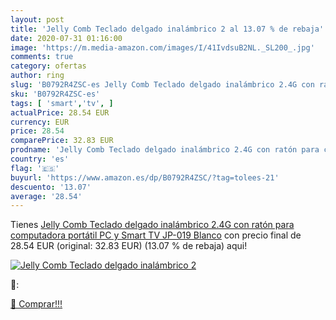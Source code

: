 ```yaml
---
layout: post
title: 'Jelly Comb Teclado delgado inalámbrico 2 al 13.07 % de rebaja'
date: 2020-07-31 01:16:00
image: 'https://m.media-amazon.com/images/I/41IvdsuB2NL._SL200_.jpg'
comments: true
category: ofertas
author: ring
slug: 'B0792R4ZSC-es Jelly Comb Teclado delgado inalámbrico 2.4G con ratón para...'
sku: 'B0792R4ZSC-es'
tags: [ 'smart','tv', ]
actualPrice: 28.54 EUR
currency: EUR
price: 28.54
comparePrice: 32.83 EUR
prodname: 'Jelly Comb Teclado delgado inalámbrico 2.4G con ratón para computadora portátil  PC y Smart TV JP-019 Blanco'
country: 'es'
flag: '🇪🇸'
buyurl: 'https://www.amazon.es/dp/B0792R4ZSC/?tag=tolees-21'
descuento: '13.07'
average: '28.54'
---
```


Tienes [Jelly Comb Teclado delgado inalámbrico 2.4G con ratón para computadora portátil  PC y Smart TV JP-019 Blanco](https://www.amazon.es/dp/B0792R4ZSC/?tag=tolees-21) con precio final de  28.54 EUR (original: 32.83 EUR) (13.07 %  de rebaja) aqui!

[![Jelly Comb Teclado delgado inalámbrico 2](https://m.media-amazon.com/images/I/41IvdsuB2NL._SL200_.jpg)](https://www.amazon.es/dp/B0792R4ZSC/?tag=tolees-21)

🔎:


[🛒 Comprar!!!](https://www.amazon.es/dp/B0792R4ZSC/?tag=tolees-21)
